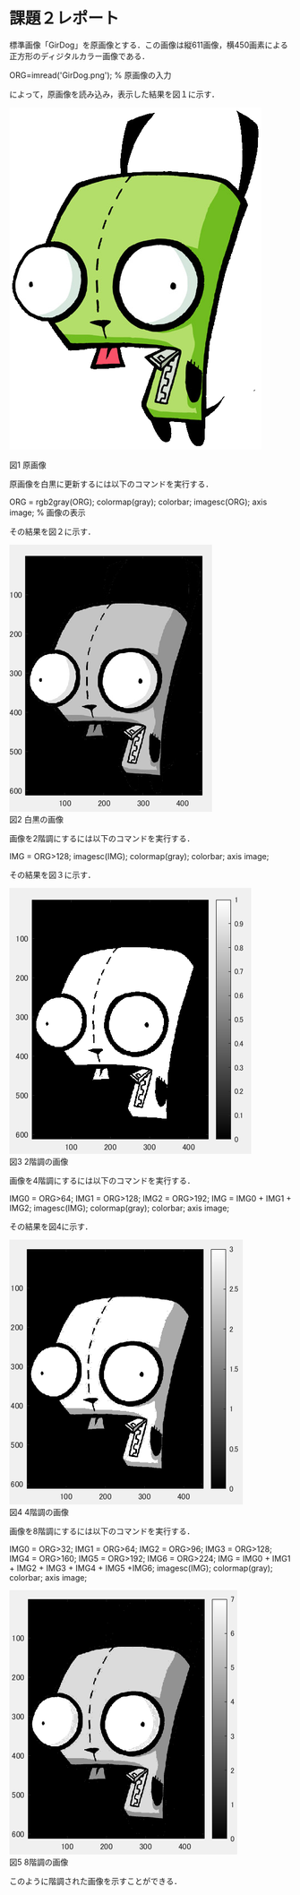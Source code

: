 # 課題２レポート

標準画像「GirDog」を原画像とする．この画像は縦611画像，横450画素による正方形のディジタルカラー画像である．

ORG=imread('GirDog.png'); % 原画像の入力  

によって，原画像を読み込み，表示した結果を図１に示す．

![原画像](https://github.com/movedfour54/lecture_image_processing/blob/master/image/GirDog.png?raw=true)  

図1 原画像

原画像を白黒に更新するには以下のコマンドを実行する．

ORG = rgb2gray(ORG); colormap(gray); colorbar;
imagesc(ORG); axis image; % 画像の表示

その結果を図２に示す．

![原画像](https://github.com/movedfour54/lecture_image_processing/blob/master/image/kadai%202-2.png?raw=true)  
図2 白黒の画像

画像を2階調にするには以下のコマンドを実行する．

IMG = ORG>128;
imagesc(IMG); colormap(gray); colorbar;  axis image;

その結果を図３に示す．

![原画像](https://github.com/movedfour54/lecture_image_processing/blob/master/image/kadai%202-3.png?raw=true)  
図3 2階調の画像

画像を4階調にするには以下のコマンドを実行する．

IMG0 = ORG>64;
IMG1 = ORG>128;
IMG2 = ORG>192;
IMG = IMG0 + IMG1 + IMG2;
imagesc(IMG); colormap(gray); colorbar;  axis image;

その結果を図4に示す．

![原画像](https://github.com/movedfour54/lecture_image_processing/blob/master/image/kadai%202-4.png?raw=true)  
図4 4階調の画像

画像を8階調にするには以下のコマンドを実行する．

IMG0 = ORG>32;
IMG1 = ORG>64;
IMG2 = ORG>96;
IMG3 = ORG>128;
IMG4 = ORG>160;
IMG5 = ORG>192;
IMG6 = ORG>224;
IMG = IMG0 + IMG1 + IMG2 + IMG3 + IMG4 + IMG5 +IMG6;
imagesc(IMG); colormap(gray); colorbar;  axis image;

![原画像](https://github.com/movedfour54/lecture_image_processing/blob/master/image/kadai%202-5.png?raw=true)  
図5 8階調の画像

このように階調された画像を示すことができる．
